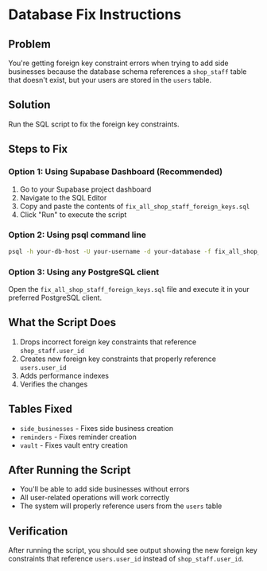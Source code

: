 # Database Fix Instructions

## Problem
You're getting foreign key constraint errors when trying to add side businesses because the database schema references a `shop_staff` table that doesn't exist, but your users are stored in the `users` table.

## Solution
Run the SQL script to fix the foreign key constraints.

## Steps to Fix

### Option 1: Using Supabase Dashboard (Recommended)
1. Go to your Supabase project dashboard
2. Navigate to the SQL Editor
3. Copy and paste the contents of `fix_all_shop_staff_foreign_keys.sql`
4. Click "Run" to execute the script

### Option 2: Using psql command line
```bash
psql -h your-db-host -U your-username -d your-database -f fix_all_shop_staff_foreign_keys.sql
```

### Option 3: Using any PostgreSQL client
Open the `fix_all_shop_staff_foreign_keys.sql` file and execute it in your preferred PostgreSQL client.

## What the Script Does
1. Drops incorrect foreign key constraints that reference `shop_staff.user_id`
2. Creates new foreign key constraints that properly reference `users.user_id`
3. Adds performance indexes
4. Verifies the changes

## Tables Fixed
- `side_businesses` - Fixes side business creation
- `reminders` - Fixes reminder creation
- `vault` - Fixes vault entry creation

## After Running the Script
- You'll be able to add side businesses without errors
- All user-related operations will work correctly
- The system will properly reference users from the `users` table

## Verification
After running the script, you should see output showing the new foreign key constraints that reference `users.user_id` instead of `shop_staff.user_id`.
